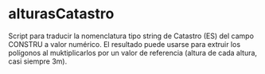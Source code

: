 # alturasCatastro
Script para traducir la nomenclatura tipo string de Catastro (ES) del campo CONSTRU a valor numérico. El resultado puede usarse para extruir los polígonos al muktiplicarlos por un valor de referencia (altura de cada altura, casi siempre 3m).
